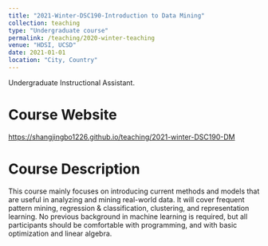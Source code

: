 ```yaml
---
title: "2021-Winter-DSC190-Introduction to Data Mining"
collection: teaching
type: "Undergraduate course"
permalink: /teaching/2020-winter-teaching
venue: "HDSI, UCSD"
date: 2021-01-01
location: "City, Country"
---
```

Undergraduate Instructional Assistant.

Course Website
======

https://shangjingbo1226.github.io/teaching/2021-winter-DSC190-DM

Course Description
======

This course mainly focuses on introducing current methods and models that are useful in analyzing and mining real-world data. It will cover frequent pattern mining, regression & classification, clustering, and representation learning. No previous background in machine learning is required, but all participants should be comfortable with programming, and with basic optimization and linear algebra. 

